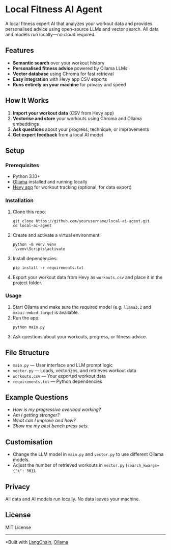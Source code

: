 # Local Fitness AI Agent

A local fitness expert AI that analyzes your workout data and provides personalised advice using open-source LLMs and vector search. All data and models run locally—no cloud required.

## Features

- **Semantic search** over your workout history
- **Personalised fitness advice** powered by Ollama LLMs
- **Vector database** using Chroma for fast retrieval
- **Easy integration** with Hevy app CSV exports
- **Runs entirely on your machine** for privacy and speed

## How It Works

1. **Import your workout data** (CSV from Hevy app)
2. **Vectorise and store** your workouts using Chroma and Ollama embeddings
3. **Ask questions** about your progress, technique, or improvements
4. **Get expert feedback** from a local AI model

## Setup

### Prerequisites

- Python 3.10+
- [Ollama](https://ollama.com/) installed and running locally
- [Hevy app](https://www.hevy.com/) for workout tracking (optional, for data export)

### Installation

1. Clone this repo:
    ```
    git clone https://github.com/yourusername/local-ai-agent.git
    cd local-ai-agent
    ```

2. Create and activate a virtual environment:
    ```
    python -m venv venv
    .\venv\Scripts\activate
    ```

3. Install dependencies:
    ```
    pip install -r requirements.txt
    ```

4. Export your workout data from Hevy as `workouts.csv` and place it in the project folder.

### Usage

1. Start Ollama and make sure the required model (e.g. `llama3.2` and `mxbai-embed-large`) is available.
2. Run the app:
    ```
    python main.py
    ```
3. Ask questions about your workouts, progress, or fitness advice.

## File Structure

- `main.py` — User interface and LLM prompt logic
- `vector.py` — Loads, vectorizes, and retrieves workout data
- `workouts.csv` — Your exported workout data
- `requirements.txt` — Python dependencies

## Example Questions

- *How is my progressive overload working?*
- *Am I getting stronger?*
- *What can I improve and how?*
- *Show me my best bench press sets.*

## Customisation

- Change the LLM model in `main.py` and `vector.py` to use different Ollama models.
- Adjust the number of retrieved workouts in `vector.py` (`search_kwargs={"k": 30}`).

## Privacy

All data and AI models run locally. No data leaves your machine.

## License

MIT License

---

*Built with [LangChain](https://www.langchain.com/), [Ollama](https://ollama.com/)

